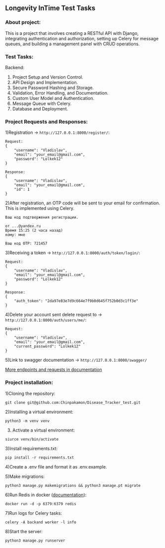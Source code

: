 ## Longevity InTime Test Tasks

### About project:

This is a project that involves creating a RESTful API with Django, integrating
authentication and authorization, setting up Celery for message queues, and
building a management panel with CRUD operations.

### Test Tasks:

Backend:

1. Project Setup and Version Control.
2. API Design and Implementation.
3. Secure Password Hashing and Storage.
4. Validation, Error Handling, and Documentation.
5. Custom User Model and Authentication.
6. Message Queue with Celery.
7. Database and Deployment.

### Project Requests and Responses:

1)Registration -> ```http://127.0.0.1:8000/register/```:

```commandline
Request:
{
    "username": "Vladislav",
    "email": "your_email@gmail.com",
    "password": "Lolkek12"
}

Response:
{
    "username": "Vladislav",
    "email": "your_email@gmail.com",
    "id": 1
}
```

2)After registration, an OTP code will be sent to your email for confirmation.
This is implemented using Celery.
```commandline
Ваш код подтвержения регистрации.

от ...@yandex.ru
Время 15:25 (2 часа назад)
кому: мне

Ваш код OTP: 721457
```

3)Receiving a token -> ```http://127.0.0.1:8000/auth/token/login/```:
```commandline
Request:
{
    "username": "Vladislav",
    "email": "your_email@gmail.com",
    "password": "Lolkek12"
}

Response:
{
    "auth_token": "2da97e83e7d9c664e7f9b0d645f752b0d3c1ff3e"
}
```
4)Delete your account sent delete request to -> ```http://127.0.0.1:8000/auth/users/me/```:
```commandline
Request:
{
    "username": "Vladislav",
    "email": "your_email@gmail.com",
    "current_password": "Lolkek12"
}
```

5)Link to swagger documentation -> ```http://127.0.0.1:8000/swagger/```

[More endpoints and requests in documentation](https://djoser.readthedocs.io/en/latest/base_endpoints.html)

### Project installation:

1)Cloning the repository:

```git clone git@github.com:Chinpakamon/Disease_Tracker_test.git```

2)Installing a virtual environment:

```python3 -m venv venv```

3) Activate a virtual environment:

```siurce venv/bin/activate```

3)Install requirements.txt:

```pip install -r requirements.txt```

4)Create a .env file and format it as .env.example.

5)Make migrations:

```python3 manage.py makemigrations && python3 manage.pt migrate```

6)Run Redis in docker ([documentation](https://docs.celeryq.dev/en/stable/getting-started/first-steps-with-celery.html#redis)):

```docker run -d -p 6379:6379 redis```

7)Run logs for Celery tasks:

```celery -A backand worker -l info```


8)Start the server:

```python3 manage.py runserver```